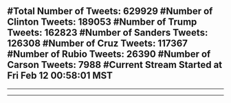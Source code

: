 #Total Number of Tweets: 629929 
#Number of Clinton Tweets: 189053
#Number of Trump Tweets: 162823
#Number of Sanders Tweets: 126308
#Number of Cruz Tweets: 117367
#Number of Rubio Tweets: 26390
#Number of Carson Tweets: 7988
#Current Stream Started at Fri Feb 12 00:58:01 MST
---
---
---
